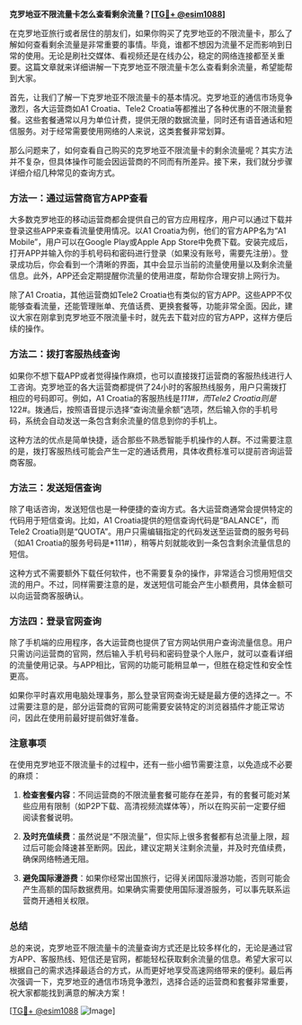 **克罗地亚不限流量卡怎么查看剩余流量？[[TG💪+ @esim1088](https://t.me/s/esim1088)]**

在克罗地亚旅行或者居住的朋友们，如果你购买了克罗地亚的不限流量卡，那么了解如何查看剩余流量是非常重要的事情。毕竟，谁都不想因为流量不足而影响到日常的使用。无论是刷社交媒体、看视频还是在线办公，稳定的网络连接都至关重要。这篇文章就来详细讲解一下克罗地亚不限流量卡怎么查看剩余流量，希望能帮到大家。

首先，让我们了解一下克罗地亚不限流量卡的基本情况。克罗地亚的通信市场竞争激烈，各大运营商如A1 Croatia、Tele2 Croatia等都推出了各种优惠的不限流量套餐。这些套餐通常以月为单位计费，提供无限的数据流量，同时还有语音通话和短信服务。对于经常需要使用网络的人来说，这类套餐非常划算。

那么问题来了，如何查看自己购买的克罗地亚不限流量卡的剩余流量呢？其实方法并不复杂，但具体操作可能会因运营商的不同而有所差异。接下来，我们就分步骤详细介绍几种常见的查询方式。

### 方法一：通过运营商官方APP查看

大多数克罗地亚的移动运营商都会提供自己的官方应用程序，用户可以通过下载并登录这些APP来查看流量使用情况。以A1 Croatia为例，他们的官方APP名为“A1 Mobile”，用户可以在Google Play或Apple App Store中免费下载。安装完成后，打开APP并输入你的手机号码和密码进行登录（如果没有账号，需要先注册）。登录成功后，你会看到一个清晰的界面，其中会显示当前的流量使用量以及剩余流量信息。此外，APP还会定期提醒你流量的使用进度，帮助你合理安排上网行为。

除了A1 Croatia，其他运营商如Tele2 Croatia也有类似的官方APP。这些APP不仅能够查看流量，还能管理账单、充值话费、更换套餐等，功能非常全面。因此，建议大家在刚拿到克罗地亚不限流量卡时，就先去下载对应的官方APP，这样方便后续的操作。

### 方法二：拨打客服热线查询

如果你不想下载APP或者觉得操作麻烦，也可以直接拨打运营商的客服热线进行人工咨询。克罗地亚的各大运营商都提供了24小时的客服热线服务，用户只需拨打相应的号码即可。例如，A1 Croatia的客服热线是*111#，而Tele2 Croatia则是*122#。拨通后，按照语音提示选择“查询流量余额”选项，然后输入你的手机号码，系统会自动发送一条包含剩余流量的信息到你的手机上。

这种方法的优点是简单快捷，适合那些不熟悉智能手机操作的人群。不过需要注意的是，拨打客服热线可能会产生一定的通话费用，具体收费标准可以提前咨询运营商客服。

### 方法三：发送短信查询

除了电话咨询，发送短信也是一种便捷的查询方式。各大运营商通常会提供特定的代码用于短信查询。比如，A1 Croatia提供的短信查询代码是“BALANCE”，而Tele2 Croatia则是“QUOTA”。用户只需编辑指定的代码发送至运营商的服务号码（如A1 Croatia的服务号码是*111#），稍等片刻就能收到一条包含剩余流量信息的短信。

这种方式不需要额外下载任何软件，也不需要复杂的操作，非常适合习惯用短信交流的用户。不过，同样需要注意的是，发送短信可能会产生小额费用，具体金额可以向运营商客服确认。

### 方法四：登录官网查询

除了手机端的应用程序，各大运营商也提供了官方网站供用户查询流量信息。用户只需访问运营商的官网，然后输入手机号码和密码登录个人账户，就可以查看详细的流量使用记录。与APP相比，官网的功能可能稍显单一，但胜在稳定性和安全性更高。

如果你平时喜欢用电脑处理事务，那么登录官网查询无疑是最方便的选择之一。不过需要注意的是，部分运营商的官网可能需要安装特定的浏览器插件才能正常访问，因此在使用前最好提前做好准备。

### 注意事项

在使用克罗地亚不限流量卡的过程中，还有一些小细节需要注意，以免造成不必要的麻烦：

1. **检查套餐内容**：不同运营商的不限流量套餐可能存在差异，有的套餐可能对某些应用有限制（如P2P下载、高清视频流媒体等），所以在购买前一定要仔细阅读套餐说明。
   
2. **及时充值续费**：虽然说是“不限流量”，但实际上很多套餐都有总流量上限，超过后可能会降速甚至断网。因此，建议定期关注剩余流量，并及时充值续费，确保网络畅通无阻。

3. **避免国际漫游费**：如果你经常出国旅行，记得关闭国际漫游功能，否则可能会产生高额的国际数据费用。如果确实需要使用国际漫游服务，可以事先联系运营商开通相关权限。

### 总结

总的来说，克罗地亚不限流量卡的流量查询方式还是比较多样化的，无论是通过官方APP、客服热线、短信还是官网，都能轻松获取剩余流量的信息。希望大家可以根据自己的需求选择最适合的方式，从而更好地享受高速网络带来的便利。最后再次强调一下，克罗地亚的通信市场竞争激烈，选择合适的运营商和套餐非常重要，祝大家都能找到满意的解决方案！

[[TG💪+ @esim1088](https://t.me/s/esim1088) ![Image](https://i.postimg.cc/4NQfJmqS/Snipaste-2025-05-13-00-14-12.png)]